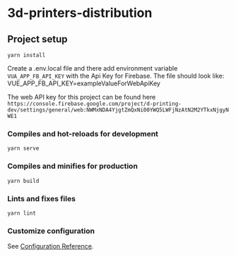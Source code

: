 # 3d-printers-distribution

## Project setup
```
yarn install
```

Create a .env.local file and there add environment variable `VUA_APP_FB_API_KEY` with the Api Key for Firebase.
The file should look like:
VUE_APP_FB_API_KEY=exampleValueForWebApiKey

The web API key for this project can be found here `https://console.firebase.google.com/project/d-printing-dev/settings/general/web:NWMxNDA4YjgtZmQxNi00YWQ5LWFjNzAtN2M2YTkxNjgyNWE1`

### Compiles and hot-reloads for development
```
yarn serve
```

### Compiles and minifies for production
```
yarn build
```

### Lints and fixes files
```
yarn lint
```

### Customize configuration
See [Configuration Reference](https://cli.vuejs.org/config/).
